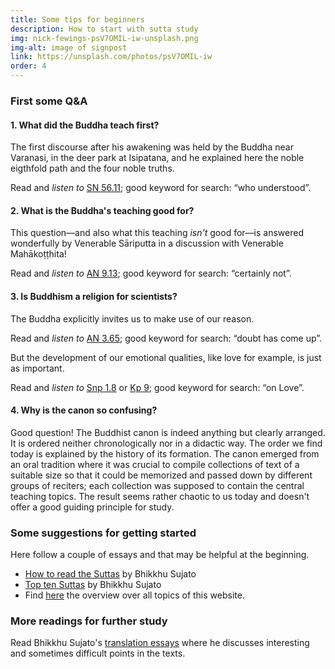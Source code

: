 ```yaml
---
title: Some tips for beginners
description: How to start with sutta study
img: nick-fewings-psV7OMIL-iw-unsplash.png
img-alt: image of signpost
link: https://unsplash.com/photos/psV7OMIL-iw
order: 4
---
```


### First some Q&A

#### 1. What did the Buddha teach first?

The first discourse after his awakening was held by the Buddha near Varanasi, in the deer park at Isipatana, and he explained here the noble eigthfold path and the four noble truths. 

Read and *listen to* [SN 56.11](#/sutta/sn56.11:0.1/en/sujato); good keyword for search: “who understood”.

#### 2. What is the Buddha's teaching good for?

This question—and also what this teaching *isn't* good for—is answered wonderfully by Venerable Sāriputta in a discussion with Venerable Mahākoṭṭhita! 

Read and *listen to* [AN 9.13](#/sutta/an9.13:0.1/en/sujato); good keyword for search: “certainly not”.

#### 3. Is Buddhism a religion for scientists?

The Buddha explicitly invites us to make use of our reason. 

Read and *listen to* [AN 3.65](#/sutta/an3.65:0.1/en/sujato); good keyword for search: “doubt has come up”.

But the development of our emotional qualities, like love for example, is just as important. 

Read and *listen to* [Snp 1.8](#/sutta/snp1.8:0.1/en/sujato) or [Kp 9](#/sutta/kp9/en/sujato); good keyword for search: “on Love”. 

#### 4. Why is the canon so confusing?

Good question! The Buddhist canon is indeed anything but clearly arranged. It is ordered neither chronologically nor in a didactic way. The order we find today is explained by the history of its formation. The canon emerged from an oral tradition where it was crucial to compile collections of text of a suitable size so that it could be memorized and passed down by different groups of reciters; each collection was supposed to contain the central teaching topics. The result seems rather chaotic to us today and doesn't offer a good guiding principle for study.

### Some suggestions for getting started

Here follow a couple of essays and that may be helpful at the beginning.

- [How to read the Suttas](https://discourse.suttacentral.net/t/how-to-read-the-suttas/6676) by Bhikkhu Sujato
- [Top ten Suttas](https://discourse.suttacentral.net/t/top-ten-suttas-and-ten-more-to-read-as-well/12978) by Bhikkhu Sujato
- Find [here](#/wiki/toc) the overview over all topics of this website.

### More readings for further study

Read Bhikkhu Sujato's [translation essays](https://discourse.suttacentral.net/tag/ebt-translation) where he discusses interesting and sometimes difficult points in the texts.


